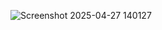![Screenshot 2025-04-27 140127](https://github.com/user-attachments/assets/31163ac0-d1b1-429b-9e93-3ed1b8aff8bb)


